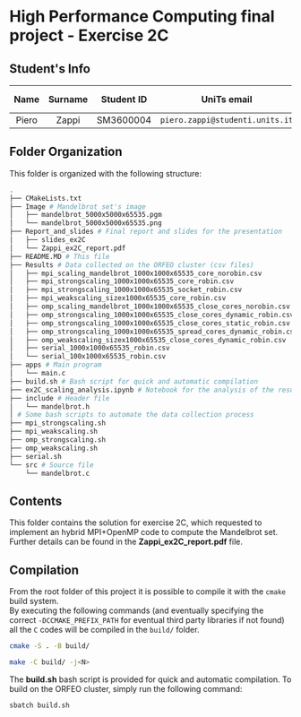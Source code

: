 # High Performance Computing final project - Exercise 2C

## Student's Info

| Name | Surname | Student ID | UniTs email | Personal email | Master course |
|:---:|:---:|:---:|:---:|:---:|:---:|
| Piero | Zappi | SM3600004 | `piero.zappi@studenti.units.it` | `piero.z.2001@gmail.com` | SDIC |

## Folder Organization

This folder is organized with the following structure:

```bash
.
├── CMakeLists.txt
├── Image # Mandelbrot set's image
│   ├── mandelbrot_5000x5000x65535.pgm
│   └── mandelbrot_5000x5000x65535.png
├── Report_and_slides # Final report and slides for the presentation
│   ├── slides_ex2C
│   └── Zappi_ex2C_report.pdf
├── README.MD # This file
├── Results # Data collected on the ORFEO cluster (csv files)
│   ├── mpi_scaling_mandelbrot_1000x1000x65535_core_norobin.csv
│   ├── mpi_strongscaling_1000x1000x65535_core_robin.csv
│   ├── mpi_strongscaling_1000x1000x65535_socket_robin.csv
│   ├── mpi_weakscaling_sizex1000x65535_core_robin.csv
│   ├── omp_scaling_mandelbrot_1000x1000x65535_close_cores_norobin.csv
│   ├── omp_strongscaling_1000x1000x65535_close_cores_dynamic_robin.csv
│   ├── omp_strongscaling_1000x1000x65535_close_cores_static_robin.csv
│   ├── omp_strongscaling_1000x1000x65535_spread_cores_dynamic_robin.csv
│   ├── omp_weakscaling_sizex1000x65535_close_cores_dynamic_robin.csv
│   ├── serial_1000x1000x65535_robin.csv
│   └── serial_100x1000x65535_robin.csv
├── apps # Main program
│   └── main.c
├── build.sh # Bash script for quick and automatic compilation
├── ex2C_scaling_analysis.ipynb # Notebook for the analysis of the results
├── include # Header file
│   └── mandelbrot.h
│ # Some bash scripts to automate the data collection process
├── mpi_strongscaling.sh
├── mpi_weakscaling.sh
├── omp_strongscaling.sh
├── omp_weakscaling.sh
├── serial.sh
└── src # Source file
    └── mandelbrot.c
```

## Contents

This folder contains the solution for exercise 2C, which requested to implement an hybrid MPI+OpenMP code to compute the Mandelbrot set. Further details can be found in the **Zappi_ex2C_report.pdf** file.

## Compilation

From the root folder of this project it is possible to compile it with the `cmake` build system.\
By executing the following commands (and eventually specifying the correct `-DCCMAKE_PREFIX_PATH` for eventual third party libraries if not found) all the `C` codes will be compiled in the `build/` folder.

```bash
cmake -S . -B build/

make -C build/ -j<N>
```
The **build.sh** bash script is provided for quick and automatic compilation. To build on the ORFEO cluster, simply run the following command:

```bash
sbatch build.sh
```

